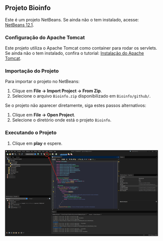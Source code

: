 ## Projeto Bioinfo

Este é um projeto NetBeans. Se ainda não o tem instalado, acesse: [NetBeans 12.1](https://netbeans.apache.org/download/nb121/index.html).

### Configuração do Apache Tomcat

Este projeto utiliza o Apache Tomcat como container para rodar os servlets. Se ainda não o tem instalado, confira o tutorial: [Instalação do Apache Tomcat](https://youtu.be/WCQ6idDNiH0?si=v5OO_EIk5d0K3uF9).

### Importação do Projeto

Para importar o projeto no NetBeans:

1. Clique em **File -> Import Project -> From Zip**.
2. Selecione o arquivo `Bioinfo.zip` disponibilizado em `Bioinfo/github/`.

Se o projeto não aparecer diretamente, siga estes passos alternativos:

1. Clique em **File -> Open Project**.
2. Selecione o diretório onde está o projeto `Bioinfo`.

### Executando o Projeto

1. Clique em **play** e espere.

![Imagem exemplo](Bioinfo/github/tut.png)
